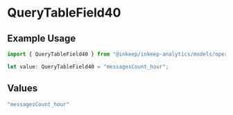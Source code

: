 # QueryTableField40

## Example Usage

```typescript
import { QueryTableField40 } from "@inkeep/inkeep-analytics/models/operations";

let value: QueryTableField40 = "messagesCount_hour";
```

## Values

```typescript
"messagesCount_hour"
```
